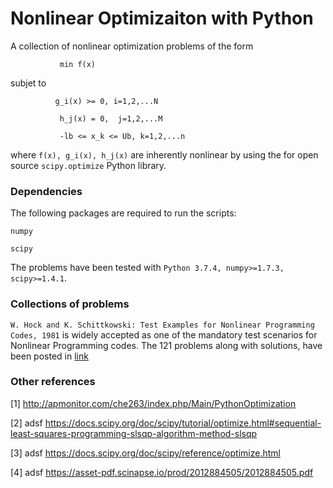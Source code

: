 # Nonlinear Optimizaiton with Python

A collection of nonlinear optimization problems of the form

``            min f(x)                ``

subjet to   

``           g_i(x) >= 0, i=1,2,...N  ``

``            h_j(x) = 0,  j=1,2,...M `` 

``            -lb <= x_k <= Ub, k=1,2,...n ``

where `f(x), g_i(x), h_j(x)` are inherently nonlinear by using the for open source `scipy.optimize` Python library.

### Dependencies
The following packages are required to run the scripts:

`numpy`

`scipy`

The problems have been tested with `Python 3.7.4, numpy>=1.7.3, scipy>=1.4.1`.

### Collections of problems

`W. Hock and K. Schittkowski: Test Examples for Nonlinear Programming Codes, 1981` is widely accepted as one of the mandatory test scenarios for Nonlinear Programming codes. The 121 problems along with solutions, have been posted in [link](https://www.stfmc.de/fmc/rhs/x/tlf.html)

### Other references

[1] http://apmonitor.com/che263/index.php/Main/PythonOptimization


[2] adsf https://docs.scipy.org/doc/scipy/tutorial/optimize.html#sequential-least-squares-programming-slsqp-algorithm-method-slsqp

[3] adsf https://docs.scipy.org/doc/scipy/reference/optimize.html

[4] adsf https://asset-pdf.scinapse.io/prod/2012884505/2012884505.pdf 
